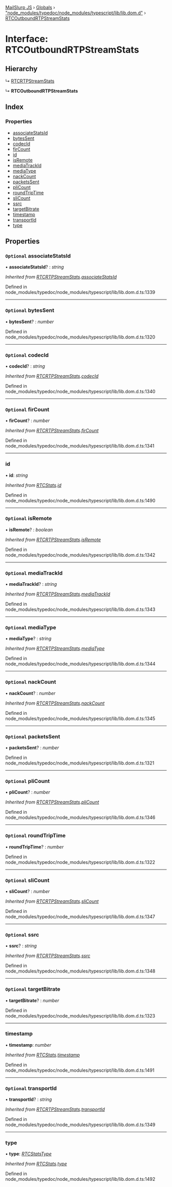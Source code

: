 [MailSlurp JS](../README.md) › [Globals](../globals.md) › ["node_modules/typedoc/node_modules/typescript/lib/lib.dom.d"](../modules/_node_modules_typedoc_node_modules_typescript_lib_lib_dom_d_.md) › [RTCOutboundRTPStreamStats](_node_modules_typedoc_node_modules_typescript_lib_lib_dom_d_.rtcoutboundrtpstreamstats.md)

# Interface: RTCOutboundRTPStreamStats

## Hierarchy

  ↳ [RTCRTPStreamStats](_node_modules_typedoc_node_modules_typescript_lib_lib_dom_d_.rtcrtpstreamstats.md)

  ↳ **RTCOutboundRTPStreamStats**

## Index

### Properties

* [associateStatsId](_node_modules_typedoc_node_modules_typescript_lib_lib_dom_d_.rtcoutboundrtpstreamstats.md#optional-associatestatsid)
* [bytesSent](_node_modules_typedoc_node_modules_typescript_lib_lib_dom_d_.rtcoutboundrtpstreamstats.md#optional-bytessent)
* [codecId](_node_modules_typedoc_node_modules_typescript_lib_lib_dom_d_.rtcoutboundrtpstreamstats.md#optional-codecid)
* [firCount](_node_modules_typedoc_node_modules_typescript_lib_lib_dom_d_.rtcoutboundrtpstreamstats.md#optional-fircount)
* [id](_node_modules_typedoc_node_modules_typescript_lib_lib_dom_d_.rtcoutboundrtpstreamstats.md#id)
* [isRemote](_node_modules_typedoc_node_modules_typescript_lib_lib_dom_d_.rtcoutboundrtpstreamstats.md#optional-isremote)
* [mediaTrackId](_node_modules_typedoc_node_modules_typescript_lib_lib_dom_d_.rtcoutboundrtpstreamstats.md#optional-mediatrackid)
* [mediaType](_node_modules_typedoc_node_modules_typescript_lib_lib_dom_d_.rtcoutboundrtpstreamstats.md#optional-mediatype)
* [nackCount](_node_modules_typedoc_node_modules_typescript_lib_lib_dom_d_.rtcoutboundrtpstreamstats.md#optional-nackcount)
* [packetsSent](_node_modules_typedoc_node_modules_typescript_lib_lib_dom_d_.rtcoutboundrtpstreamstats.md#optional-packetssent)
* [pliCount](_node_modules_typedoc_node_modules_typescript_lib_lib_dom_d_.rtcoutboundrtpstreamstats.md#optional-plicount)
* [roundTripTime](_node_modules_typedoc_node_modules_typescript_lib_lib_dom_d_.rtcoutboundrtpstreamstats.md#optional-roundtriptime)
* [sliCount](_node_modules_typedoc_node_modules_typescript_lib_lib_dom_d_.rtcoutboundrtpstreamstats.md#optional-slicount)
* [ssrc](_node_modules_typedoc_node_modules_typescript_lib_lib_dom_d_.rtcoutboundrtpstreamstats.md#optional-ssrc)
* [targetBitrate](_node_modules_typedoc_node_modules_typescript_lib_lib_dom_d_.rtcoutboundrtpstreamstats.md#optional-targetbitrate)
* [timestamp](_node_modules_typedoc_node_modules_typescript_lib_lib_dom_d_.rtcoutboundrtpstreamstats.md#timestamp)
* [transportId](_node_modules_typedoc_node_modules_typescript_lib_lib_dom_d_.rtcoutboundrtpstreamstats.md#optional-transportid)
* [type](_node_modules_typedoc_node_modules_typescript_lib_lib_dom_d_.rtcoutboundrtpstreamstats.md#type)

## Properties

### `Optional` associateStatsId

• **associateStatsId**? : *string*

*Inherited from [RTCRTPStreamStats](_node_modules_typedoc_node_modules_typescript_lib_lib_dom_d_.rtcrtpstreamstats.md).[associateStatsId](_node_modules_typedoc_node_modules_typescript_lib_lib_dom_d_.rtcrtpstreamstats.md#optional-associatestatsid)*

Defined in node_modules/typedoc/node_modules/typescript/lib/lib.dom.d.ts:1339

___

### `Optional` bytesSent

• **bytesSent**? : *number*

Defined in node_modules/typedoc/node_modules/typescript/lib/lib.dom.d.ts:1320

___

### `Optional` codecId

• **codecId**? : *string*

*Inherited from [RTCRTPStreamStats](_node_modules_typedoc_node_modules_typescript_lib_lib_dom_d_.rtcrtpstreamstats.md).[codecId](_node_modules_typedoc_node_modules_typescript_lib_lib_dom_d_.rtcrtpstreamstats.md#optional-codecid)*

Defined in node_modules/typedoc/node_modules/typescript/lib/lib.dom.d.ts:1340

___

### `Optional` firCount

• **firCount**? : *number*

*Inherited from [RTCRTPStreamStats](_node_modules_typedoc_node_modules_typescript_lib_lib_dom_d_.rtcrtpstreamstats.md).[firCount](_node_modules_typedoc_node_modules_typescript_lib_lib_dom_d_.rtcrtpstreamstats.md#optional-fircount)*

Defined in node_modules/typedoc/node_modules/typescript/lib/lib.dom.d.ts:1341

___

###  id

• **id**: *string*

*Inherited from [RTCStats](_node_modules_typedoc_node_modules_typescript_lib_lib_dom_d_.rtcstats.md).[id](_node_modules_typedoc_node_modules_typescript_lib_lib_dom_d_.rtcstats.md#id)*

Defined in node_modules/typedoc/node_modules/typescript/lib/lib.dom.d.ts:1490

___

### `Optional` isRemote

• **isRemote**? : *boolean*

*Inherited from [RTCRTPStreamStats](_node_modules_typedoc_node_modules_typescript_lib_lib_dom_d_.rtcrtpstreamstats.md).[isRemote](_node_modules_typedoc_node_modules_typescript_lib_lib_dom_d_.rtcrtpstreamstats.md#optional-isremote)*

Defined in node_modules/typedoc/node_modules/typescript/lib/lib.dom.d.ts:1342

___

### `Optional` mediaTrackId

• **mediaTrackId**? : *string*

*Inherited from [RTCRTPStreamStats](_node_modules_typedoc_node_modules_typescript_lib_lib_dom_d_.rtcrtpstreamstats.md).[mediaTrackId](_node_modules_typedoc_node_modules_typescript_lib_lib_dom_d_.rtcrtpstreamstats.md#optional-mediatrackid)*

Defined in node_modules/typedoc/node_modules/typescript/lib/lib.dom.d.ts:1343

___

### `Optional` mediaType

• **mediaType**? : *string*

*Inherited from [RTCRTPStreamStats](_node_modules_typedoc_node_modules_typescript_lib_lib_dom_d_.rtcrtpstreamstats.md).[mediaType](_node_modules_typedoc_node_modules_typescript_lib_lib_dom_d_.rtcrtpstreamstats.md#optional-mediatype)*

Defined in node_modules/typedoc/node_modules/typescript/lib/lib.dom.d.ts:1344

___

### `Optional` nackCount

• **nackCount**? : *number*

*Inherited from [RTCRTPStreamStats](_node_modules_typedoc_node_modules_typescript_lib_lib_dom_d_.rtcrtpstreamstats.md).[nackCount](_node_modules_typedoc_node_modules_typescript_lib_lib_dom_d_.rtcrtpstreamstats.md#optional-nackcount)*

Defined in node_modules/typedoc/node_modules/typescript/lib/lib.dom.d.ts:1345

___

### `Optional` packetsSent

• **packetsSent**? : *number*

Defined in node_modules/typedoc/node_modules/typescript/lib/lib.dom.d.ts:1321

___

### `Optional` pliCount

• **pliCount**? : *number*

*Inherited from [RTCRTPStreamStats](_node_modules_typedoc_node_modules_typescript_lib_lib_dom_d_.rtcrtpstreamstats.md).[pliCount](_node_modules_typedoc_node_modules_typescript_lib_lib_dom_d_.rtcrtpstreamstats.md#optional-plicount)*

Defined in node_modules/typedoc/node_modules/typescript/lib/lib.dom.d.ts:1346

___

### `Optional` roundTripTime

• **roundTripTime**? : *number*

Defined in node_modules/typedoc/node_modules/typescript/lib/lib.dom.d.ts:1322

___

### `Optional` sliCount

• **sliCount**? : *number*

*Inherited from [RTCRTPStreamStats](_node_modules_typedoc_node_modules_typescript_lib_lib_dom_d_.rtcrtpstreamstats.md).[sliCount](_node_modules_typedoc_node_modules_typescript_lib_lib_dom_d_.rtcrtpstreamstats.md#optional-slicount)*

Defined in node_modules/typedoc/node_modules/typescript/lib/lib.dom.d.ts:1347

___

### `Optional` ssrc

• **ssrc**? : *string*

*Inherited from [RTCRTPStreamStats](_node_modules_typedoc_node_modules_typescript_lib_lib_dom_d_.rtcrtpstreamstats.md).[ssrc](_node_modules_typedoc_node_modules_typescript_lib_lib_dom_d_.rtcrtpstreamstats.md#optional-ssrc)*

Defined in node_modules/typedoc/node_modules/typescript/lib/lib.dom.d.ts:1348

___

### `Optional` targetBitrate

• **targetBitrate**? : *number*

Defined in node_modules/typedoc/node_modules/typescript/lib/lib.dom.d.ts:1323

___

###  timestamp

• **timestamp**: *number*

*Inherited from [RTCStats](_node_modules_typedoc_node_modules_typescript_lib_lib_dom_d_.rtcstats.md).[timestamp](_node_modules_typedoc_node_modules_typescript_lib_lib_dom_d_.rtcstats.md#timestamp)*

Defined in node_modules/typedoc/node_modules/typescript/lib/lib.dom.d.ts:1491

___

### `Optional` transportId

• **transportId**? : *string*

*Inherited from [RTCRTPStreamStats](_node_modules_typedoc_node_modules_typescript_lib_lib_dom_d_.rtcrtpstreamstats.md).[transportId](_node_modules_typedoc_node_modules_typescript_lib_lib_dom_d_.rtcrtpstreamstats.md#optional-transportid)*

Defined in node_modules/typedoc/node_modules/typescript/lib/lib.dom.d.ts:1349

___

###  type

• **type**: *[RTCStatsType](../modules/_node_modules_typedoc_node_modules_typescript_lib_lib_dom_d_.md#rtcstatstype)*

*Inherited from [RTCStats](_node_modules_typedoc_node_modules_typescript_lib_lib_dom_d_.rtcstats.md).[type](_node_modules_typedoc_node_modules_typescript_lib_lib_dom_d_.rtcstats.md#type)*

Defined in node_modules/typedoc/node_modules/typescript/lib/lib.dom.d.ts:1492
